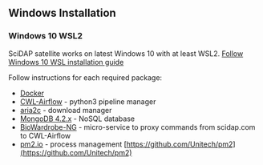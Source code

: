 ## Windows Installation

### Windows 10 WSL2

SciDAP satellite works on latest Windows 10 with at least WSL2. [Follow Windows 10 WSL installation guide](https://docs.microsoft.com/en-us/windows/wsl/install-win10#update-to-wsl-2)

Follow instructions for each required package:

* [Docker](https://docker.com/)
* [CWL-Airflow](https://github.com/Barski-lab/cwl-airflow) - python3 pipeline manager
* [aria2c](https://aria2.github.io/) - download manager
* [MongoDB 4.2.x](https://www.mongodb.com/download-center/community) - NoSQL database
* [BioWardrobe-NG](https://github.com/Barski-lab/biowardrobe-ng) - micro-service to proxy commands from scidap.com to CWL-Airflow
* [pm2.io](pm2.io) - process management [https://github.com/Unitech/pm2](https://github.com/Unitech/pm2)

